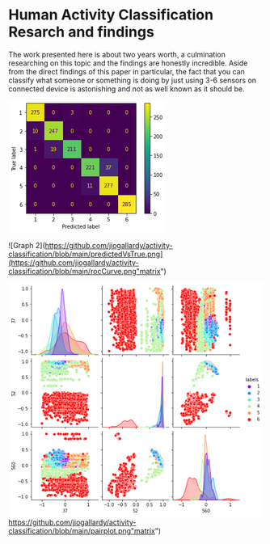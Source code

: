 # Human Activity Classification Resarch and findings 

The work presented here is about two years worth, a culmination researching on this topic and the findings are honestly incredible. Aside from the direct findings of this paper in particular, the fact that you can classify what someone or something is doing by just using 3-6 sensors on connected device is astonishing and not as well known as it should be. 

![Graph 1](https://github.com/jiogallardy/activity-classification/blob/main/predictedVsTrue.png "matrix")

![Graph 2](https://github.com/jiogallardy/activity-classification/blob/main/predictedVsTrue.png](https://github.com/jiogallardy/activity-classification/blob/main/rocCurve.png"matrix")


![Graph 3](https://github.com/jiogallardy/activity-classification/blob/main/pairplot.png)https://github.com/jiogallardy/activity-classification/blob/main/pairplot.png"matrix")

